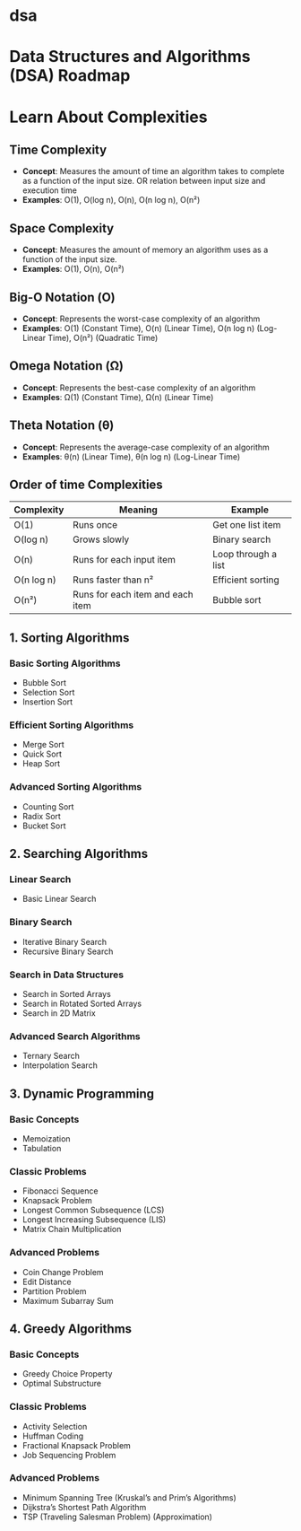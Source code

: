 # dsa

# Data Structures and Algorithms (DSA) Roadmap

# Learn About Complexities

## Time Complexity
- **Concept**: Measures the amount of time an algorithm takes to complete as a function of the input size. OR relation between input size and execution time
- **Examples**: O(1), O(log n), O(n), O(n log n), O(n²)

## Space Complexity
- **Concept**: Measures the amount of memory an algorithm uses as a function of the input size.
- **Examples**: O(1), O(n), O(n²)

## Big-O Notation (Ο)
- **Concept**: Represents the worst-case complexity of an algorithm
- **Examples**: O(1) (Constant Time), O(n) (Linear Time), O(n log n) (Log-Linear Time), O(n²) (Quadratic Time)

## Omega Notation (Ω)
- **Concept**: Represents the best-case complexity of an algorithm
- **Examples**: Ω(1) (Constant Time), Ω(n) (Linear Time)

## Theta Notation (θ)
- **Concept**: Represents the average-case complexity of an algorithm
- **Examples**: θ(n) (Linear Time), θ(n log n) (Log-Linear Time)

## Order of time  Complexities

| Complexity  | Meaning                          | Example               |
|-------------|----------------------------------|-----------------------|
| O(1)        | Runs once                        | Get one list item     |
| O(log n)    | Grows slowly                     | Binary search         |
| O(n)        | Runs for each input item         | Loop through a list   |
| O(n log n)  | Runs faster than n²              | Efficient sorting     |
| O(n²)       | Runs for each item and each item | Bubble sort           | 


## 1. Sorting Algorithms
### Basic Sorting Algorithms
- Bubble Sort
- Selection Sort
- Insertion Sort

### Efficient Sorting Algorithms
- Merge Sort
- Quick Sort
- Heap Sort

### Advanced Sorting Algorithms
- Counting Sort
- Radix Sort
- Bucket Sort

## 2. Searching Algorithms
### Linear Search
- Basic Linear Search

### Binary Search
- Iterative Binary Search
- Recursive Binary Search

### Search in Data Structures
- Search in Sorted Arrays
- Search in Rotated Sorted Arrays
- Search in 2D Matrix

### Advanced Search Algorithms
- Ternary Search
- Interpolation Search

## 3. Dynamic Programming
### Basic Concepts
- Memoization
- Tabulation

### Classic Problems
- Fibonacci Sequence
- Knapsack Problem
- Longest Common Subsequence (LCS)
- Longest Increasing Subsequence (LIS)
- Matrix Chain Multiplication

### Advanced Problems
- Coin Change Problem
- Edit Distance
- Partition Problem
- Maximum Subarray Sum

## 4. Greedy Algorithms
### Basic Concepts
- Greedy Choice Property
- Optimal Substructure

### Classic Problems
- Activity Selection
- Huffman Coding
- Fractional Knapsack Problem
- Job Sequencing Problem

### Advanced Problems
- Minimum Spanning Tree (Kruskal’s and Prim’s Algorithms)
- Dijkstra’s Shortest Path Algorithm
- TSP (Traveling Salesman Problem) (Approximation)


